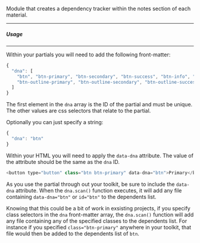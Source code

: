 
Module that creates a dependency tracker within the notes section of each material.

-------------------------------
##### Usage
-------------------------------
Within your partials you will need to add the following front-matter:
```javascript
{
  "dna": [
    "btn", "btn-primary", "btn-secondary", "btn-success", "btn-info", "btn-warning",
    "btn-outline-primary", "btn-outline-secondary", "btn-outline-success", "btn-outline-info", "btn-outline-warning"
  ]
}
```
The first element in the `dna` array is the ID of the partial and must be unique. The other values are css selectors that relate to the partial.

Optionally you can just specify a string:
```javascript
{
  "dna": "btn"
}
```

Within your HTML you will need to apply the `data-dna` attribute. The value of the attribute should be the same as the `dna` ID.
```javascript
<button type="button" class="btn btn-primary" data-dna="btn">Primary</button>
```

As you use the partial through out your toolkit, be sure to include the `data-dna` attribute. When the `dna.scan()` function executes, it will add any file containing `data-dna="btn"` or `id="btn"` to the dependents list.

Knowing that this could be a bit of work in exsisting projects, if you specify class selectors in the `dna` front-matter array, the `dna.scan()` function will add any file containing any of the specified classes to the dependents list. For instance if you specified `class="btn-primary"` anywhere in your toolkit, that file would then be added to the dependents list of `btn`.

